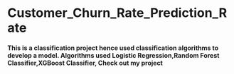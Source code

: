 # Customer_Churn_Rate_Prediction_Rate
#### This is a classification project hence used classification algorithms to develop a model. Algorithms used Logistic Regression,Random Forest Classifier,XGBoost Classifier, Check out my project
